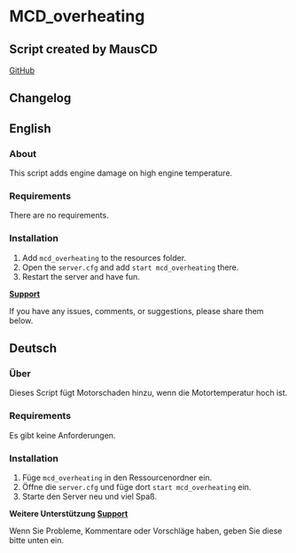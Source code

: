 # MCD_overheating

## Script created by MausCD

[GitHub](https://github.com/MausCD/MCD_overheating)

**Changelog**
--

## English

### About

This script adds engine damage on high engine temperature.

### Requirements

There are no requirements.

### Installation

1. Add `mcd_overheating` to the resources folder.
2. Open the `server.cfg` and add `start mcd_overheating` there.
3. Restart the server and have fun.

**[Support](https://discord.gg/bBrSeqc52x)**

If you have any issues, comments, or suggestions, please share them below.

## Deutsch

### Über

Dieses Script fügt Motorschaden hinzu, wenn die Motortemperatur hoch ist.

### Requirements

Es gibt keine Anforderungen.

### Installation

1. Füge `mcd_overheating` in den Ressourcenordner ein.
2. Öffne die `server.cfg` und füge dort `start mcd_overheating` ein.
3. Starte den Server neu und viel Spaß.

**Weitere Unterstützung [Support](https://discord.gg/bBrSeqc52x)**

Wenn Sie Probleme, Kommentare oder Vorschläge haben, geben Sie diese bitte unten ein.
